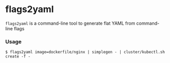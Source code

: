 # flags2yaml

`flags2yaml` is a command-line tool to generate flat YAML from command-line flags

### Usage
```
$ flags2yaml image=dockerfile/nginx | simplegen - | cluster/kubectl.sh create -f -
```
